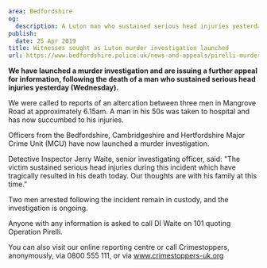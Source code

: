 ```yaml
area: Bedfordshire
og:
  description: A Luton man who sustained serious head injuries yesterday (Wednesday) has now died. Murder investigation has been launched.
publish:
  date: 25 Apr 2019
title: Witnesses sought as Luton murder investigation launched
url: https://www.bedfordshire.police.uk/news-and-appeals/pirelli-murder-appeal-apr2019
```

**We have launched a murder investigation and are issuing a further appeal for information, following the death of a man who sustained serious head injuries yesterday (Wednesday).**

We were called to reports of an altercation between three men in Mangrove Road at approximately 6.15am. A man in his 50s was taken to hospital and has now succumbed to his injuries.

Officers from the Bedfordshire, Cambridgeshire and Hertfordshire Major Crime Unit (MCU) have now launched a murder investigation.

Detective Inspector Jerry Waite, senior investigating officer, said: "The victim sustained serious head injuries during this incident which have tragically resulted in his death today. Our thoughts are with his family at this time."

Two men arrested following the incident remain in custody, and the investigation is ongoing.

Anyone with any information is asked to call DI Waite on 101 quoting Operation Pirelli.

You can also visit our online reporting centre or call Crimestoppers, anonymously, via 0800 555 111, or via www.crimestoppers-uk.org
